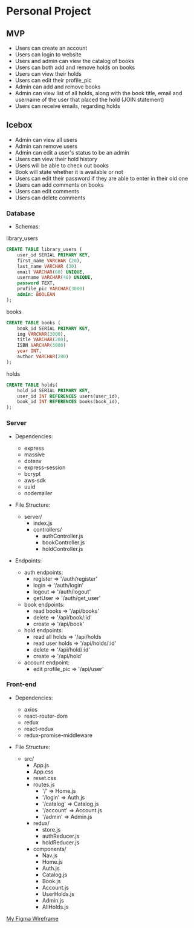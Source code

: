 # Personal Project

## MVP
- Users can create an account
- Users can login to website
- Users and admin can view the catalog of books
- Users can both add and remove holds on books
- Users can view their holds
- Users can edit their profile_pic
- Admin can add and remove books
- Admin can view list of all holds, along with the book title, email and username of the user that placed the hold  (JOIN statement)
- Users can receive emails, regarding holds

## Icebox
- Admin can view all users
- Admin can remove users
- Admin can edit a user's status to be an admin
- Users can view their hold history
- Users will be able to check out books
- Book will state whether it is available or not
- Users can edit their password if they are able to enter in their old one
- Users can add comments on books
- Users can edit comments
- Users can delete comments

### Database

- Schemas:

library_users
```SQL
CREATE TABLE library_users (
    user_id SERIAL PRIMARY KEY,
    first_name VARCHAR (20),
    last_name VARCHAR (30)
    email VARCHAR(60) UNIQUE,
    username VARCHAR(40) UNIQUE,
    password TEXT,
    profile_pic VARCHAR(3000)
    admin: BOOLEAN
);
```

books
```SQL
CREATE TABLE books (
    book_id SERIAL PRIMARY KEY,
    img VARCHAR(3000),
    title VARCHAR(200),
    ISBN VARCHAR(3000)
    year INT,
    author VARCHAR(200)
);
```

holds
```SQL
CREATE TABLE holds(
    hold_id SERIAL PRIMARY KEY,
    user_id INT REFERENCES users(user_id),
    book_id INT REFERENCES books(book_id),
);
```

### Server
- Dependencies:
    - express
    - massive
    - dotenv
    - express-session
    - bcrypt
    - aws-sdk
    - uuid
    - nodemailer

- File Structure:
    - server/
        - index.js
        - controllers/
            - authController.js
            - bookController.js
            - holdController.js

- Endpoints:
    - auth endpoints:
        - register => '/auth/register'
        - login => '/auth/login'
        - logout => '/auth/logout'
        - getUser => '/auth/get_user'
    - book endpoints: 
        - read books => '/api/books'
        - delete => '/api/book/:id'
        - create => '/api/book'
    - hold endpoints:
        - read all holds => '/api/holds
        - read user holds => '/api/holds/:id'
        - delete => '/api/hold/:id'
        - create => '/api/hold'
    - account endpoint:
        - edit profile_pic => '/api/user'

### Front-end

- Dependencies: 
    - axios
    - react-router-dom
    - redux
    - react-redux
    - redux-promise-middleware

- File Structure:
    - src/
        - App.js
        - App.css
        - reset.css
        - routes.js
            - '/' => Home.js
            - '/login' => Auth.js
            - '/catalog' => Catalog.js
            - '/account' => Account.js
            - '/admin' => Admin.js
        - redux/
            - store.js
            - authReducer.js
            - holdReducer.js
        - components/
            - Nav.js
            - Home.js
            - Auth.js
            - Catalog.js
            - Book.js
            - Account.js
            - UserHolds.js
            - Admin.js
            - AllHolds.js


<a href = "https://www.figma.com/file/R2wzAQNqEFaK3sSLXHNHrT/Untitled?node-id=0%3A1"> My Figma Wireframe </a>
